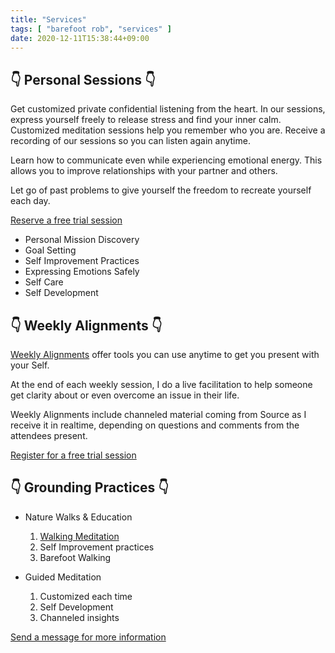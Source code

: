 ```yaml
---
title: "Services"
tags: [ "barefoot rob", "services" ]
date: 2020-12-11T15:38:44+09:00
---
```


## 👇 Personal Sessions 👇

Get customized private confidential listening from the heart.  In our sessions, express yourself freely to release stress and find your inner calm.   Customized meditation sessions help you remember who you are.  Receive a recording of our sessions so you can listen again anytime.

Learn how to communicate even while experiencing emotional energy.  This allows you to improve relationships with your partner and others.

Let go of past problems to give yourself the freedom to recreate yourself each day.

[Reserve a free trial session](https://calendly.com/robnugen/)

* Personal Mission Discovery
* Goal Setting
* Self Improvement Practices
* Expressing Emotions Safely
* Self Care
* Self Development

## 👇 Weekly Alignments 👇

[Weekly Alignments](/weekly-alignments/) offer tools you can use anytime to get you present with your Self.

At the end of each weekly session, I do a live facilitation to help
someone get clarity about or even overcome an issue in their life.

Weekly Alignments include channeled material coming from
Source as I receive it in realtime, depending on questions and
comments from the attendees present.

[Register for a free trial session](/weekly-alignments/)

## 👇 Grounding Practices 👇

* Nature Walks & Education
   1. [Walking Meditation](/events/)
   1. Self Improvement practices
   1. Barefoot Walking

* Guided Meditation
   1. Customized each time
   1. Self Development
   1. Channeled insights

[Send a message for more information](/contact)
